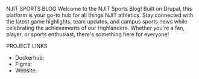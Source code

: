 NJIT SPORTS BLOG
Welcome to the NJIT Sports Blog! Built on Drupal, this platform is your go-to hub for all things NJIT athletics. Stay connected with the latest game highlights, team updates, and campus sports news while celebrating the achievements of our Highlanders. Whether you're a fan, player, or sports enthusiast, there's something here for everyone!

PROJECT LINKS

- Dockerhub:
- Figma:
- Website:
